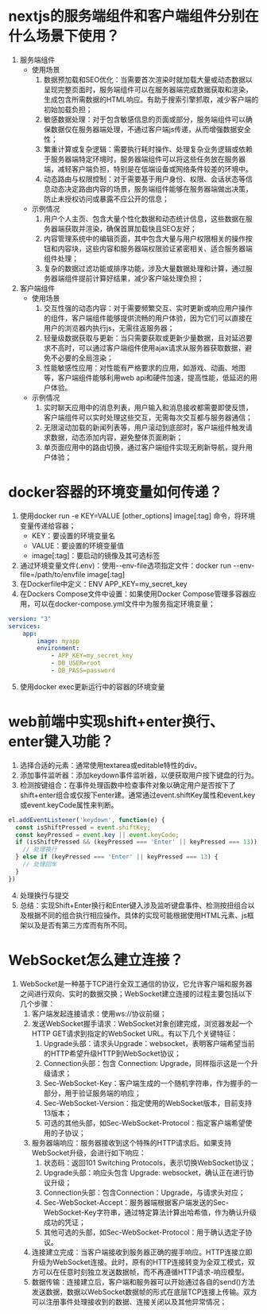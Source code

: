 
# nextjs的服务端组件和客户端组件分别在什么场景下使用？
1. 服务端组件
    * 使用场景
        1. 数据预加载和SEO优化：当需要首次渲染时就加载大量或动态数据以呈现完整页面时，服务端组件可以在服务器端完成数据获取和渲染，生成包含所需数据的HTML响应。有助于搜索引擎抓取，减少客户端的初始加载负担；
        2. 敏感数据处理：对于包含敏感信息的页面或部分，服务端组件可以确保数据仅在服务器端处理，不通过客户端js传递，从而增强数据安全性；
        3. 繁重计算或复杂逻辑：需要执行耗时操作、处理复杂业务逻辑或依赖于服务器端特定环境时，服务器端组件可以将这些任务放在服务器端，减轻客户端负担，特别是在低端设备或网络条件较差的环境中。
        4. 动态路由与权限控制：对于需要基于用户身份、权限、会话状态等信息动态决定路由内容的场景，服务端组件能够在服务器端做出决策，防止未授权访问或暴露不应公开的信息；
    * 示例情况
        1. 用户个人主页、包含大量个性化数据和动态统计信息，这些数据在服务器端获取并渲染，确保首屏加载快且SEO友好；
        2. 内容管理系统中的编辑页面，其中包含大量与用户权限相关的操作按钮和内容块，这些内容和服务器端权限验证紧密相关、适合服务器端组件处理；
        3. 复杂的数据过滤功能或排序功能，涉及大量数据处理和计算，通过服务器端组件提前计算好结果，减少客户端处理负担；
2. 客户端组件
    * 使用场景
        1. 交互性强的动态内容：对于需要频繁交互、实时更新或响应用户操作的组件，客户端组件能够提供流畅的用户体验，因为它们可以直接在用户的浏览器内执行js，无需往返服务器；
        2. 轻量级数据获取与更新：当只需要获取或更新少量数据，且对延迟要求不高时，可以通过客户端组件使用ajax请求从服务器获取数据，避免不必要的全局渲染；
        3. 性能敏感性应用：对性能有严格要求的应用，如游戏、动画、地图等，客户端组件能够利用web api和硬件加速，提高性能，低延迟的用户体验。
    * 示例情况
        1. 实时聊天应用中的消息列表，用户输入和消息接收都需要即使反馈，客户端组件可以实时处理这些交互，无需每次交互都与服务器通信；
        2. 无限滚动加载的新闻列表等，用户滚动到底部时，客户端组件触发请求数据，动态添加内容，避免整体页面刷新；
        3. 单页面应用中的路由切换，通过客户端组件实现无刷新导航，提升用户体验；

# docker容器的环境变量如何传递？
1. 使用docker run -e KEY=VALUE [other_options] image[:tag] 命令，将环境变量传递给容器；
    * KEY：要设置的环境变量名
    * VALUE：要设置的环境变量值
    * image[:tag]：要启动的镜像及其可选标签
2. 通过环境变量文件(.env)：使用--env-file选项指定文件：docker run --env-file=/path/to/envfile image[:tag]
3. 在Dockerfile中定义：ENV APP_KEY=my_secret_key
4. 在Dockers Compose文件中设置：如果使用Docker Compose管理多容器应用，可以在docker-compose.yml文件中为服务指定环境变量；
```yaml
version: "3"
services:
    app:
        image: myapp
        environment:
            - APP_KEY=my_secret_key
            - DB_USER=root
            - DB_PASS=password
```
5. 使用docker exec更新运行中的容器的环境变量


# web前端中实现shift+enter换行、enter键入功能？

1. 选择合适的元素：通常使用textarea或editable特性的div。
2. 添加事件监听器：添加keydown事件监听器，以便获取用户按下键盘的行为。
3. 检测按键组合：在事件处理函数中检查事件对象以确定用户是否按下了shift+enter组合或仅按下enter建。通常通过event.shiftKey属性和event.key或event.keyCode属性来判断。
```js
el.addEventListener('keydown', function(e) {
  const isShiftPressed = event.shiftKey;
  const keyPressed = event.key || event.keyCode;
  if (isShiftPressed && (keyPressed === 'Enter' || keyPressed === 13)) {
    // 处理换行
  } else if (keyPressed === 'Enter' || keyPressed === 13) {
    // 处理回车
  }
})
```
4. 处理换行与提交
5. 总结：实现Shift+Enter换行和Enter键入涉及监听键盘事件、检测按扭组合以及根据不同的组合执行相应操作。具体的实现可能根据使用HTML元素、js框架以及是否有第三方库而有所不同。

# WebSocket怎么建立连接？
1. WebSocket是一种基于TCP进行全双工通信的协议，它允许客户端和服务器之间进行双向、实时的数据交换；WebSocket建立连接的过程主要包括以下几个步骤：
    1. 客户端发起连接请求：使用ws://协议前缀；
    2. 发送WebSocket握手请求：WebSocket对象创建完成，浏览器发起一个HTTP GET请求到指定的WebSocket URL。有以下几个关键特征：
        1. Upgrade头部：请求头Upgrade：websocket，表明客户端希望当前的HTTP希望升级HTTP到WebSocket协议；
        2. Connection头部：包含 Connection: Upgrade，同样指示这是一个升级请求；
        3. Sec-WebSocket-Key：客户端生成的一个随机字符串，作为握手的一部分，用于验证服务端的响应；
        4. Sec-WebSocket-Version：指定使用的WebSocket版本，目前支持13版本；
        5. 可选的其他头部，如Sec-WebSocket-Protocol：指定客户端希望使用的子协议；
    3. 服务器端响应：服务器接收到这个特殊的HTTP请求后。如果支持WebSocket升级，会进行如下响应：
        1. 状态码：返回101 Switching Protocols，表示切换WebSocket协议；
        2. Upgrade头部：响应头包含 Upgrade: websocket，确认正在进行协议升级；
        3. Connection头部：包含Connection：Upgrade，与请求头对应；
        4. Sec-WebSocket-Accept：服务器端根据客户端发送的Sec-WebSocket-Key字符串，通过特定算法计算出哈希值，作为确认升级成功的凭证；
        5. 其他可选的头部，如Sec-WebSocket-Protocol：用于确认选定子协议。
    4. 连接建立完成：当客户端接收到服务器正确的握手响应。HTTP连接立即升级为WebSocket连接。此时，原有的HTTP连接转变为全双工模式，双方可以在任意时刻独立发送数据帧，而不再遵循HTTP请求-响应模型。
    5. 数据传输：连接建立后，客户端和服务器可以开始通过各自的send()方法发送数据，数据以WebSocket数据帧的形式在底层TCP连接上传输。双方可以注册事件处理接收到的数据、连接关闭以及其他异常情况；

# 

